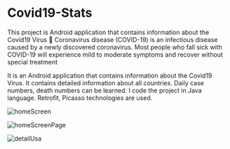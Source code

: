 # Covid19-Stats
 
This project is Android application that contains information about the Covid19 Virus 🦠
Coronavirus disease (COVID-19) is an infectious disease caused by a newly discovered coronavirus. Most people who fall sick with COVID-19 will experience mild to moderate symptoms and recover without special treatment

It is an Android application that contains information about the Covid19 Virus. It contains detailed information about all countries. Daily case numbers, death numbers can be learned. I code the project in Java language. Retrofit, Picasso technologies are used.

![homeScreen](https://user-images.githubusercontent.com/54524364/114610870-05cd6c00-9cbe-11eb-9e4b-fec00b8f91a0.jpeg)

![homeScreenPage](https://user-images.githubusercontent.com/54524364/114610928-154cb500-9cbe-11eb-976d-8cd77a5fa61f.jpeg)

![detailUsa](https://user-images.githubusercontent.com/54524364/114611012-2eedfc80-9cbe-11eb-9589-ffbced788a24.jpeg)
